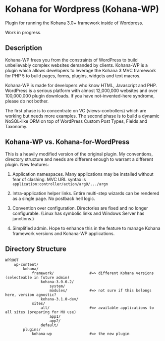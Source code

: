 # Kohana for Wordpress (Kohana-WP)

Plugin for running the Kohana 3.0+ framework inside of Wordpress.

Work in progress.

## Description

Kohana-WP frees you from the constraints of WordPress to build unbelievably complex
websites demanded by clients. Kohana-WP is a plugin which allows developers
to leverage the Kohana 3 MVC framework for PHP 5 to build pages, forms, plugins, 
widgets and text macros.

Kohana-WP is made for developers who know HTML, Javascript and PHP. WordPress
is a serious platform with almost 12,000,000 websites and over 100,000,000 
plugin downloads. If you have not-invented-here syndrome, please do not bother.

The first phase is to concentrate on VC (views-controllers) which are working
but needs more examples. The second phase is to 
build a dynamic NoSQL-like ORM on top of WordPress Custom Post Types, Fields and
Taxonomy.

## Kohana-WP vs. Kohana-for-WordPress
 
This is a heavily modified version of the original plugin. My conventions,
directory structure and needs are different enough to warrant a different
plugin. New features:

1. Application namespaces. Many applications may be installed without fear of clashing.
MVC URL syntax is `application:controller/action/arg0/.../argn`

2. Intra-application helper links. Entire multi-step wizards can be rendered as a 
single page. No postback hell logic.

3. Convention over configuration. Directories are fixed and no longer configurable.
(Linux has symbolic links and Windows Server has junctions.)

4. Simplified admin. Hope to enhance this in the feature to manage Kohana framework versions 
and Kohana-WP applications.

## Directory Structure

    WPROOT
        wp-content/
            kohana/
                framework/                #=> different Kohana versions (selecteable in future admin)
                    kohana-3.0.6.2/
                        system/
                        modules/          #=> not sure if this belongs here, version agnostic?
                    kohana-3.1.0-dev/
                sites/                    
                    all/                  #=> available applications to all sites (preparing for MU use)
                        app1/
                        app2/
                    default/
            plugins/
                kohana-wp                 #=> the new plugin
